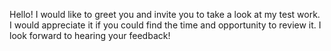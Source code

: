 Hello! I would like to greet you and invite you to take a look at my test work. I would appreciate it if you could find the time and opportunity to review it. I look forward to hearing your feedback!
